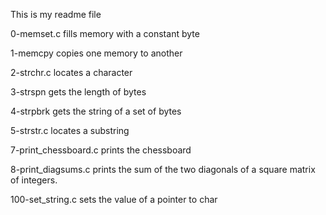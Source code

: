 This is my readme file

0-memset.c fills memory with a constant byte

1-memcpy copies one memory to another

2-strchr.c locates a character

3-strspn gets the length of bytes

4-strpbrk gets the string of a set of bytes

5-strstr.c locates a substring

7-print_chessboard.c prints the chessboard

8-print_diagsums.c prints the sum of the two diagonals of a square matrix of integers.

100-set_string.c  sets the value of a pointer to char
